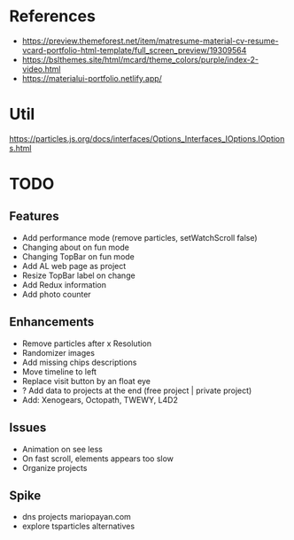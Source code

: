 # References
- https://preview.themeforest.net/item/matresume-material-cv-resume-vcard-portfolio-html-template/full_screen_preview/19309564
- https://bslthemes.site/html/mcard/theme_colors/purple/index-2-video.html
- https://materialui-portfolio.netlify.app/

# Util
https://particles.js.org/docs/interfaces/Options_Interfaces_IOptions.IOptions.html

# TODO

## Features
- Add performance mode (remove particles, setWatchScroll false)
- Changing about on fun mode
- Changing TopBar on fun mode
- Add AL web page as project
- Resize TopBar label on change
- Add Redux information
- Add photo counter

## Enhancements
- Remove particles after x Resolution
- Randomizer images
- Add missing chips descriptions
- Move timeline to left
- Replace visit button by an float eye
- ? Add data to projects at the end (free project | private project)
- Add: Xenogears, Octopath, TWEWY, L4D2

## Issues
- Animation on see less
- On fast scroll, elements appears too slow
- Organize projects

## Spike
- dns projects mariopayan.com
- explore tsparticles alternatives